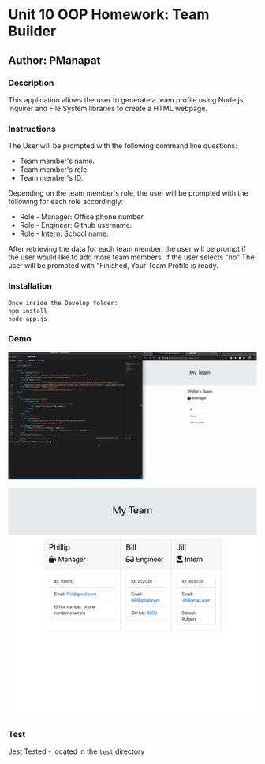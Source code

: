 # Unit 10 OOP Homework: Team Builder

## Author: PManapat

### Description 

This application allows the user to generate a team profile using Node.js, Inquirer and File System libraries to create a HTML webpage.


### Instructions

The User will be prompted with the following command line questions:

* Team member's name.
* Team member's role.
* Team member's ID.

Depending on the team member's role, the user will be prompted with the following for each role accordingly:

* Role - Manager: Office phone number.
* Role - Engineer: Github username.
* Role - Intern: School name.

After retrieving the data for each team member, the user will be prompt if the user would like to add more team members. If the user selects "no" The user will be prompted with "Finished, Your Team Profile is ready. 

### Installation
```
Once inside the Develop folder:
npm install
node app.js
```
### Demo

![Team Builder Demo](/demo.gif)

![Team Builder HTML](/demo.png)

### Test

Jest Tested - located in the `test` directory


